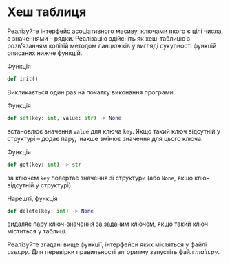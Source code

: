 # Хеш таблиця 


Реалізуйте інтерфейс асоціативного масиву, 
ключами якого є цілі числа, а значеннями – рядки. 
Реалізацію здійсніть як хеш-таблицю з розв’язанням 
колізій методом ланцюжків у вигляді сукупності функцій 
описаних нижче функцій.

Функція 

```python
def init()
```

Викликається один раз на початку виконання програми.

Функція

```python
def set(key: int, value: str) -> None
```
встановлює значення `value` для ключа `key`. 
Якщо такий ключ відсутній у структурі – додає пару,
інакше змінює значення для цього ключа.

Функція
```python
def get(key: int) -> str
```

за ключем `key` повертає значення зі структури 
(або `None`, якщо ключ відсутній у структурі). 

Нарешті, функція


```python
def delete(key: int) -> None
```

видаляє пару ключ-значення за заданим ключем,
якщо такий ключ міститься у таблиці.

Реалізуйте згадані вище функції, інтерфейси яких містяться у файлі  *user.py*. 
Для перевірки правильності алгоритму запустіть файл *main.py*.
